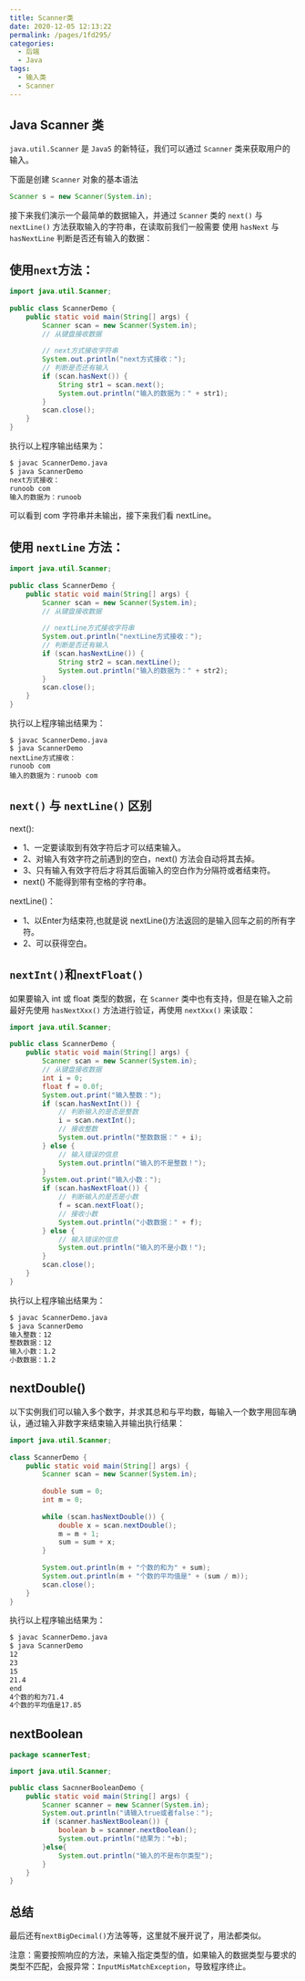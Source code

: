 ```yaml
---
title: Scanner类
date: 2020-12-05 12:13:22
permalink: /pages/1fd295/
categories:
  - 后端
  - Java
tags:
  - 输入类
  - Scanner
---
```


## Java Scanner 类

`java.util.Scanner` 是 `Java5` 的新特征，我们可以通过 `Scanner` 类来获取用户的输入。

下面是创建 `Scanner` 对象的基本语法

~~~java
Scanner s = new Scanner(System.in);
~~~

接下来我们演示一个最简单的数据输入，并通过 `Scanner` 类的 `next()` 与 `nextLine()` 方法获取输入的字符串，在读取前我们一般需要 使用 `hasNext` 与 `hasNextLine` 判断是否还有输入的数据：

## 使用`next`方法：

~~~java
import java.util.Scanner; 
 
public class ScannerDemo {
    public static void main(String[] args) {
        Scanner scan = new Scanner(System.in);
        // 从键盘接收数据
 
        // next方式接收字符串
        System.out.println("next方式接收：");
        // 判断是否还有输入
        if (scan.hasNext()) {
            String str1 = scan.next();
            System.out.println("输入的数据为：" + str1);
        }
        scan.close();
    }
}
~~~

执行以上程序输出结果为：

~~~bash
$ javac ScannerDemo.java
$ java ScannerDemo
next方式接收：
runoob com
输入的数据为：runoob
~~~

可以看到 com 字符串并未输出，接下来我们看 nextLine。



## 使用 `nextLine` 方法：

~~~java
import java.util.Scanner;
 
public class ScannerDemo {
    public static void main(String[] args) {
        Scanner scan = new Scanner(System.in);
        // 从键盘接收数据
 
        // nextLine方式接收字符串
        System.out.println("nextLine方式接收：");
        // 判断是否还有输入
        if (scan.hasNextLine()) {
            String str2 = scan.nextLine();
            System.out.println("输入的数据为：" + str2);
        }
        scan.close();
    }
}
~~~

执行以上程序输出结果为：

~~~
$ javac ScannerDemo.java
$ java ScannerDemo
nextLine方式接收：
runoob com
输入的数据为：runoob com
~~~

## `next()` 与 `nextLine()` 区别

next():

- 1、一定要读取到有效字符后才可以结束输入。
- 2、对输入有效字符之前遇到的空白，next() 方法会自动将其去掉。
- 3、只有输入有效字符后才将其后面输入的空白作为分隔符或者结束符。
- next() 不能得到带有空格的字符串。

nextLine()：

- 1、以Enter为结束符,也就是说 nextLine()方法返回的是输入回车之前的所有字符。
- 2、可以获得空白。



## `nextInt()`和`nextFloat()`

如果要输入 int 或 float 类型的数据，在 `Scanner` 类中也有支持，但是在输入之前最好先使用 `hasNextXxx()` 方法进行验证，再使用 `nextXxx()` 来读取：

~~~java
import java.util.Scanner;
 
public class ScannerDemo {
    public static void main(String[] args) {
        Scanner scan = new Scanner(System.in);
        // 从键盘接收数据
        int i = 0;
        float f = 0.0f;
        System.out.print("输入整数：");
        if (scan.hasNextInt()) {
            // 判断输入的是否是整数
            i = scan.nextInt();
            // 接收整数
            System.out.println("整数数据：" + i);
        } else {
            // 输入错误的信息
            System.out.println("输入的不是整数！");
        }
        System.out.print("输入小数：");
        if (scan.hasNextFloat()) {
            // 判断输入的是否是小数
            f = scan.nextFloat();
            // 接收小数
            System.out.println("小数数据：" + f);
        } else {
            // 输入错误的信息
            System.out.println("输入的不是小数！");
        }
        scan.close();
    }
}
~~~

执行以上程序输出结果为：

~~~bash
$ javac ScannerDemo.java
$ java ScannerDemo
输入整数：12
整数数据：12
输入小数：1.2
小数数据：1.2
~~~





## nextDouble()

以下实例我们可以输入多个数字，并求其总和与平均数，每输入一个数字用回车确认，通过输入非数字来结束输入并输出执行结果：

~~~java
import java.util.Scanner;
 
class ScannerDemo {
    public static void main(String[] args) {
        Scanner scan = new Scanner(System.in);
 
        double sum = 0;
        int m = 0;
 
        while (scan.hasNextDouble()) {
            double x = scan.nextDouble();
            m = m + 1;
            sum = sum + x;
        }
 
        System.out.println(m + "个数的和为" + sum);
        System.out.println(m + "个数的平均值是" + (sum / m));
        scan.close();
    }
}
~~~

执行以上程序输出结果为：

~~~bash
$ javac ScannerDemo.java
$ java ScannerDemo
12
23
15
21.4
end
4个数的和为71.4
4个数的平均值是17.85
~~~



## nextBoolean

~~~java
package scannerTest;

import java.util.Scanner;

public class SacnnerBooleanDemo {
    public static void main(String[] args) {
        Scanner scanner = new Scanner(System.in);
        System.out.println("请输入true或者false：");
        if (scanner.hasNextBoolean()) {
            boolean b = scanner.nextBoolean();
            System.out.println("结果为："+b);
        }else{
            System.out.println("输入的不是布尔类型");
        }
    }
}
~~~



## 总结

最后还有`nextBigDecimal()`方法等等，这里就不展开说了，用法都类似。

注意：需要按照响应的方法，来输入指定类型的值，如果输入的数据类型与要求的类型不匹配，会报异常：`InputMisMatchException`，导致程序终止。
